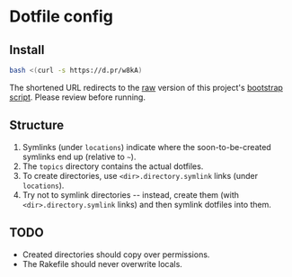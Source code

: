 # Dotfile config

## Install

```bash
bash <(curl -s https://d.pr/w8kA)
```

The shortened URL redirects to the [raw](https://raw.githubusercontent.com/smt/dotfiles/master/topics/bin/bootstrap.sh) version of this project's [bootstrap script](https://github.com/smt/dotfiles/blob/master/topics/bin/bootstrap.sh). Please review before running.

## Structure

1. Symlinks (under `locations`) indicate where the soon-to-be-created symlinks
   end up (relative to `~`).
2. The `topics` directory contains the actual dotfiles.
3. To create directories, use `<dir>.directory.symlink` links (under
   `locations`).
4. Try not to symlink directories -- instead, create them (with
   `<dir>.directory.symlink` links) and then symlink dotfiles into them.

## TODO

- Created directories should copy over permissions.
- The Rakefile should never overwrite locals.
